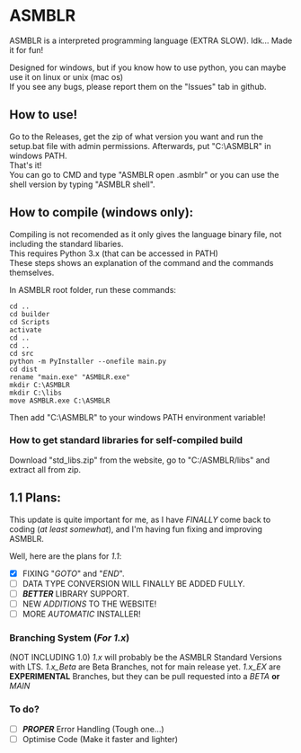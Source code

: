 # ASMBLR
ASMBLR is a interpreted programming language (EXTRA SLOW). Idk... Made it for fun!  

Designed for windows, but if you know how to use python, you can maybe use it on linux or unix (mac os)  
If you see any bugs, please report them on the "Issues" tab in github.  

## How to use!
Go to the Releases, get the zip of what version you want and run the setup.bat file with admin permissions. Afterwards, put "C:\ASMBLR" in windows PATH.  
That's it!  
You can go to CMD and type "ASMBLR open <file>.asmblr" or you can use the shell version by typing "ASMBLR shell".

## How to compile (windows only):
Compiling is not recomended as it only gives the language binary file, not including the standard libaries.  
This requires Python 3.x (that can be accessed in PATH)  
These steps shows an explanation of the command and the commands themselves.

In ASMBLR root folder, run these commands:  
```
cd ..
cd builder  
cd Scripts
activate
cd ..
cd ..
cd src 
python -m PyInstaller --onefile main.py  
cd dist  
rename "main.exe" "ASMBLR.exe"
mkdir C:\ASMBLR  
mkdir C:\libs  
move ASMBLR.exe C:\ASMBLR
```

Then add "C:\ASMBLR" to your windows PATH environment variable!  

### How to get standard libraries for self-compiled build
Download "std_libs.zip" from the website, go to "C:/ASMBLR/libs" and extract all from zip.


## 1.1 Plans:
This update is quite important for me, as I have *FINALLY* come back to coding (*at least somewhat*), 
and I'm having fun fixing and improving ASMBLR.

Well, here are the plans for *1.1*:
- [X] FIXING "*GOTO*" and "*END*".
- [ ] DATA TYPE CONVERSION WILL FINALLY BE ADDED FULLY.
- [ ] ***BETTER*** LIBRARY SUPPORT.
- [ ] NEW *ADDITIONS* TO THE WEBSITE!
- [ ] MORE *AUTOMATIC* INSTALLER!

### Branching System (***For 1.x***)
(NOT INCLUDING 1.0) 
*1.x* will probably be the ASMBLR Standard Versions with LTS.
*1.x_Beta* are Beta Branches, not for main release yet.
*1.x_EX* are **EXPERIMENTAL** Branches, but they can be pull requested into a *BETA* **or** *MAIN*

### To do?
- [ ] ***PROPER*** Error Handling (Tough one...)
- [ ] Optimise Code (Make it faster and lighter)

